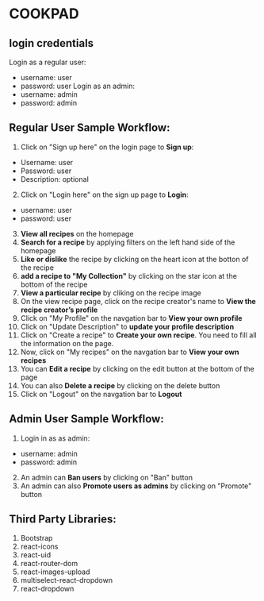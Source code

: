 # COOKPAD
## login credentials
Login as a regular user:
* username: user
* password: user
Login as an admin:
* username: admin
* password: admin

## Regular User Sample Workflow:
1. Click on "Sign up here" on the login page to **Sign up**: 
* Username: user
* Password: user
* Description: optional
2. Click on "Login here" on the sign up page to **Login**:
* username: user
* password: user
3. **View all recipes** on the homepage
4. **Search for a recipe** by applying filters on the left hand side of the homepage
5. **Like or dislike** the recipe by clicking on the heart icon at the botton of the recipe
6. **add a recipe to "My Collection"** by clicking on the star icon at the bottom of the recipe
7. **View a particular recipe** by cliking on the recipe image
8. On the view recipe page, click on the recipe creator's name to **View the recipe creator’s profile**
9. Click on "My Profile" on the navgation bar to **View your own profile**
10. Click on "Update Description" to **update your profile description**
11. Click on "Create a recipe" to **Create your own recipe**. You need to fill all the information on the page.
12. Now, click on "My recipes" on the navgation bar to **View your own recipes**
12. You can **Edit a recipe** by clicking on the edit button at the bottom of the page
13. You can also **Delete a recipe** by clicking on the delete button 
14. Click on "Logout" on the navgation bar to **Logout**


## Admin User Sample Workflow:
1. Login in as as admin:
* username: admin
* password: admin
2. An admin can **Ban users** by clicking on "Ban" button
3. An admin can also **Promote users as admins** by clicking on "Promote" button

## Third Party Libraries:
1. Bootstrap
2. react-icons
3. react-uid
4. react-router-dom
5. react-images-upload
6. multiselect-react-dropdown
7. react-dropdown
